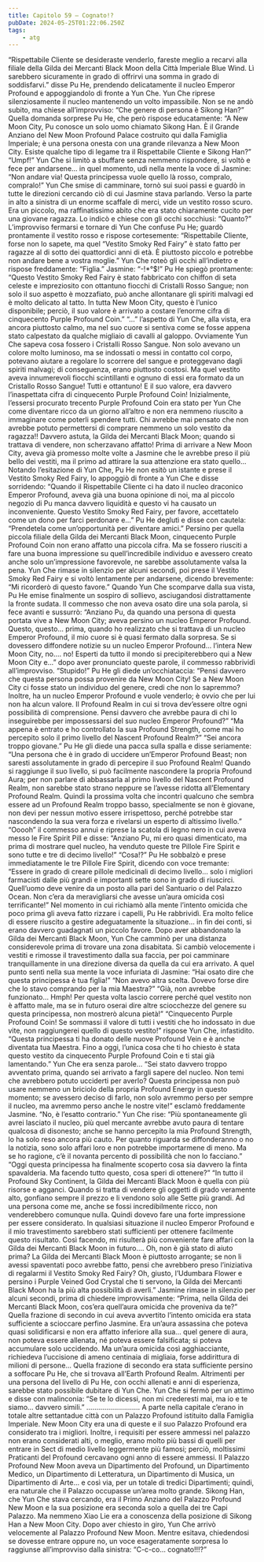 ```yaml
---
title: Capitolo 59 – Cognato!?
pubDate: 2024-05-25T01:22:06.250Z
tags:
    - atg
---
```



“Rispettabile Cliente se desideraste venderlo, fareste meglio a recarvi alla filiale della Gilda dei Mercanti Black Moon della Città Imperiale Blue Wind. Lì sarebbero sicuramente in grado di offrirvi una somma in grado di soddisfarvi.” disse Pu He, prendendo delicatamente il nucleo Emperor Profound e appoggiandolo di fronte a Yun Che.
Yun Che riprese silenziosamente il nucleo mantenendo un volto impassibile. Non se ne andò subito, ma chiese all’improvviso: “Che genere di persona è Sikong Han?”
Quella domanda sorprese Pu He, che però rispose educatamente: “A New Moon City, Pu conosce un solo uomo chiamato Sikong Han. È il Grande Anziano del New Moon Profound Palace costruito qui dalla Famiglia Imperiale; è una persona onesta con una grande rilevanza a New Moon City. Esiste qualche tipo di legame tra il Rispettabile Cliente e Sikong Han?”
“Umpf!”
Yun Che si limitò a sbuffare senza nemmeno rispondere, si voltò e fece per andarsene… in quel momento, udì nella mente la voce di Jasmine: “Non andare via! Questa principessa vuole quello là rosso, compralo, compralo!”
Yun Che smise di camminare, tornò sui suoi passi e guardò in tutte le direzioni cercando ciò di cui Jasmine stava parlando. Verso la parte in alto a sinistra di un enorme scaffale di merci, vide un vestito rosso scuro. Era un piccolo, ma raffinatissimo abito che era stato chiaramente cucito per una giovane ragazza. Lo indicò e chiese con gli occhi socchiusi: “Quanto?”
L’improvviso fermarsi e tornare di Yun Che confuse Pu He; guardò prontamente il vestito rosso e rispose cortesemente: “Rispettabile Cliente, forse non lo sapete, ma quel “Vestito Smoky Red Fairy” è stato fatto per ragazze al di sotto dei quattordici anni di età. È piuttosto piccolo e potrebbe non andare bene a vostra moglie.”
Yun Che roteò gli occhi all’indietro e rispose freddamente: “Figlia.”
Jasmine: “-!*°$!”
Pu He spiegò prontamente: “Questo Vestito Smoky Red Fairy è stato fabbricato con chiffon di seta celeste e impreziosito con ottantuno fiocchi di Cristalli Rosso Sangue; non solo il suo aspetto è mozzafiato, può anche allontanare gli spiriti malvagi ed è molto delicato al tatto. In tutta New Moon City, questo è l’unico disponibile; perciò, il suo valore è arrivato a costare l’enorme cifra di cinquecento Purple Profound Coin.”
“…” l’aspetto di Yun Che, alla vista, era ancora piuttosto calmo, ma nel suo cuore si sentiva come se fosse appena stato calpestato da qualche migliaio di cavalli al galoppo.
Ovviamente Yun Che sapeva cosa fossero i Cristalli Rosso Sangue. Non solo avevano un colore molto luminoso, ma se indossati o messi in contatto col corpo, potevano aiutare a regolare lo scorrere del sangue e proteggevano dagli spiriti malvagi; di conseguenza, erano piuttosto costosi. Ma quel vestito aveva innumerevoli fiocchi scintillanti e ognuno di essi era formato da un Cristallo Rosso Sangue! Tutti e ottantuno! E il suo valore, era davvero l’inaspettata cifra di cinquecento Purple Profound Coin!
Inizialmente, l’essersi procurato trecento Purple Profound Coin era stato per Yun Che come diventare ricco da un giorno all’altro e non era nemmeno riuscito a immaginare come poterli spendere tutti. Chi avrebbe mai pensato che non avrebbe potuto permettersi di comprare nemmeno un solo vestito da ragazza!! Davvero astuta, la Gilda dei Mercanti Black Moon; quando si trattava di vendere, non scherzavano affatto!
Prima di arrivare a New Moon City, aveva già promesso molte volte a Jasmine che le avrebbe preso il più bello dei vestiti, ma il primo ad attirare la sua attenzione era stato quello…
Notando l’esitazione di Yun Che, Pu He non esitò un istante e prese il Vestito Smoky Red Fairy, lo appoggiò di fronte a Yun Che e disse sorridendo: “Quando il Rispettabile Cliente ci ha dato il nucleo draconico Emperor Profound, aveva già una buona opinione di noi, ma al piccolo negozio di Pu manca davvero liquidità e questo vi ha causato un inconveniente. Questo Vestito Smoky Red Fairy, per favore, accettatelo come un dono per farci perdonare e…”
Pu He deglutì e disse con cautela: “Prendetela come un’opportunità per diventare amici.”
Persino per quella piccola filiale della Gilda dei Mercanti Black Moon, cinquecento Purple Profound Coin non erano affatto una piccola cifra. Ma se fossero riusciti a fare una buona impressione su quell’incredibile individuo e avessero creato anche solo un’impressione favorevole, ne sarebbe assolutamente valsa la pena.
Yun Che rimase in silenzio per alcuni secondi, poi prese il Vestito Smoky Red Fairy e si voltò lentamente per andarsene, dicendo brevemente: “Mi ricorderò di questo favore.”
Quando Yun Che scomparve dalla sua vista, Pu He emise finalmente un sospiro di sollievo, asciugandosi distrattamente la fronte sudata. Il commesso che non aveva osato dire una sola parola, si fece avanti e sussurrò: “Anziano Pu, da quando una persona di questa portata vive a New Moon City; aveva persino un nucleo Emperor Profound. Questo, questo… prima, quando ho realizzato che si trattava di un nucleo Emperor Profound, il mio cuore si è quasi fermato dalla sorpresa. Se si dovessero diffondere notizie su un nucleo Emperor Profound… l’intera New Moon City, no…. no! Esperti da tutto il mondo si precipiterebbero qui a New Moon City e…” dopo aver pronunciato queste parole, il commesso rabbrividì all’improvviso.
“Stupido!” Pu He gli diede un’occhiataccia: “Pensi davvero che questa persona possa provenire da New Moon City! Se a New Moon City ci fosse stato un individuo del genere, credi che non lo sapremmo? Inoltre, ha un nucleo Emperor Profound e vuole venderlo; è ovvio che per lui non ha alcun valore. Il Profound Realm in cui si trova dev’essere oltre ogni possibilità di comprensione. Pensi davvero che avrebbe paura di chi lo inseguirebbe per impossessarsi del suo nucleo Emperor Profound?”
“Ma appena è entrato e ho controllato la sua Profound Strength, come mai ho percepito solo il primo livello del Nascent Profound Realm?”
“Sei ancora troppo giovane.” Pu He gli diede una pacca sulla spalla e disse seriamente: “Una persona che è in grado di uccidere un’Emperor Profound Beast; non saresti assolutamente in grado di percepire il suo Profound Realm! Quando si raggiunge il suo livello, si può facilmente nascondere la propria Profound Aura; per non parlare di abbassarla al primo livello del Nascent Profound Realm, non sarebbe stato strano neppure se l’avesse ridotta all’Elementary Profound Realm. Quindi la prossima volta che incontri qualcuno che sembra essere ad un Profound Realm troppo basso, specialmente se non è giovane, non devi per nessun motivo essere irrispettoso, perché potrebbe star nascondendo la sua vera forza e rivelarsi un esperto di altissimo livello.”
“Ooooh” il commesso annuì e riprese la scatola di legno nero in cui aveva messo le Fire Spirit Pill e disse: “Anziano Pu, mi ero quasi dimenticato, ma prima di mostrare quel nucleo, ha venduto queste tre Pillole Fire Spirit e sono tutte e tre di decimo livello!”
“Cosa!?” Pu He sobbalzò e prese immediatamente le tre Pillole Fire Spirit, dicendo con voce tremante: “Essere in grado di creare pillole medicinali di decimo livello… solo i migliori farmacisti dalle più grandi e importanti sette sono in grado di riuscirci. Quell’uomo deve venire da un posto alla pari del Santuario o del Palazzo Ocean. Non c’era da meravigliarsi che avesse un’aura omicida così terrificante!”
Nel momento in cui richiamò alla mente l’intento omicida che poco prima gli aveva fatto rizzare i capelli, Pu He rabbrividì. Era molto felice di essere riuscito a gestire adeguatamente la situazione… in fin dei conti, si erano davvero guadagnati un piccolo favore.
Dopo aver abbandonato la Gilda dei Mercanti Black Moon, Yun Che camminò per una distanza considerevole prima di trovare una zona disabitata. Si cambiò velocemente i vestiti e rimosse il travestimento dalla sua faccia, per poi camminare tranquillamente in una direzione diversa da quella da cui era arrivato. A quel punto sentì nella sua mente la voce infuriata di Jasmine:
“Hai osato dire che questa principessa è tua figlia!”
“Non avevo altra scelta. Dovevo forse dire che lo stavo comprando per la mia Maestra?”
“Già, non avrebbe funzionato… Hmph! Per questa volta lascio correre perché quel vestito non è affatto male, ma se in futuro oserai dire altre sciocchezze del genere su questa principessa, non mostrerò alcuna pietà!”
“Cinquecento Purple Profound Coin! Se sommassi il valore di tutti i vestiti che ho indossato in due vite, non raggiungerei quello di questo vestito!” rispose Yun Che, infastidito.
“Questa principessa ti ha donato delle nuove Profound Vein e è anche diventata tua Maestra. Fino a oggi, l’unica cosa che ti ho chiesto è stata questo vestito da cinquecento Purple Profound Coin e ti stai già lamentando.”
Yun Che era senza parole…
“Sei stato davvero troppo avventato prima, quando sei arrivato a fargli sapere del nucleo. Non temi che avrebbero potuto ucciderti per averlo? Questa principessa non può usare nemmeno un briciolo della propria Profound Energy in questo momento; se avessero deciso di farlo, non solo avremmo perso per sempre il nucleo, ma avremmo perso anche le nostre vite!” esclamò freddamente Jasmine.
“No, è l’esatto contrario.” Yun Che rise: “Più spontaneamente gli avrei lasciato il nucleo, più quel mercante avrebbe avuto paura di tentare qualcosa di disonesto; anche se hanno percepito la mia Profound Strength, lo ha solo reso ancora più cauto. Per quanto riguarda se diffonderanno o no la notizia, sono solo affari loro e non potrebbe importarmene di meno. Ma se ho ragione, c’è il novanta percento di possibilità che non lo facciano.”
“Oggi questa principessa ha finalmente scoperto cosa sia davvero la finta spavalderia. Ma facendo tutto questo, cosa speri di ottenere?”
“In tutto il Profound Sky Continent, la Gilda dei Mercanti Black Moon è quella con più risorse e agganci. Quando si tratta di vendere gli oggetti di grado veramente alto, gonfiano sempre il prezzo e li vendono solo alle Sette più grandi. Ad una persona come me, anche se fossi incredibilmente ricco, non venderebbero comunque nulla. Quindi dovevo fare una forte impressione per essere considerato. In qualsiasi situazione il nucleo Emperor Profound e il mio travestimento sarebbero stati sufficienti per ottenere facilmente questo risultato. Così facendo, mi risulterà più conveniente fare affari con la Gilda dei Mercanti Black Moon in futuro…. Oh, non è già stato di aiuto prima? La Gilda dei Mercanti Black Moon è piuttosto arrogante; se non li avessi spaventati poco avrebbe fatto, pensi che avrebbero preso l’iniziativa di regalarmi il Vestito Smoky Red Fairy? Oh, giusto, l’Udumbara Flower e persino i Purple Veined God Crystal che ti servono, la Gilda dei Mercanti Black Moon ha la più alta possibilità di averli.”
Jasmine rimase in silenzio per alcuni secondi, prima di chiedere improvvisamente: “Prima, nella Gilda dei Mercanti Black Moon, cos’era quell’aura omicida che proveniva da te?”
Quella frazione di secondo in cui aveva avvertito l’intento omicida era stata sufficiente a scioccare perfino Jasmine. Era un’aura assassina che poteva quasi solidificarsi e non era affatto inferiore alla sua… quel genere di aura, non poteva essere allenata, né poteva essere falsificata; si poteva accumulare solo uccidendo. Ma un’aura omicida così agghiacciante, richiedeva l’uccisione di ameno centinaia di migliaia, forse addirittura di milioni di persone…
Quella frazione di secondo era stata sufficiente persino a soffocare Pu He, che si trovava all’Earth Profound Realm. Altrimenti per una persona del livello di Pu He, con occhi allenati e anni di esperienza, sarebbe stato possibile dubitare di Yun Che.
Yun Che si fermò per un attimo e disse con malinconia: “Se te lo dicessi, non mi crederesti mai, ma io e te siamo… davvero simili.”
………………………
A parte nella capitale c’erano in totale altre settantadue città con un Palazzo Profound istituito dalla Famiglia Imperiale. New Moon City era una di queste e il suo Palazzo Profound era considerato tra i migliori. Inoltre, i requisiti per essere ammessi nel palazzo non erano considerati alti, o meglio, erano molto più bassi di quelli per entrare in Sect di medio livello leggermente più famosi; perciò, moltissimi Praticanti del Profound cercavano ogni anno di essere ammessi.
Il Palazzo Profound New Moon aveva un Dipartimento del Profound, un Dipartimento Medico, un Dipartimento di Letteratura, un Dipartimento di Musica, un Dipartimento di Arte… e così via, per un totale di tredici Dipartimenti; quindi, era naturale che il Palazzo occupasse un’area molto grande. Sikong Han, che Yun Che stava cercando, era il Primo Anziano del Palazzo Profound New Moon e la sua posizione era seconda solo a quella dei tre Capi Palazzo. Ma nemmeno Xiao Lie era a conoscenza della posizione di Sikong Han a New Moon City.
Dopo aver chiesto in giro, Yun Che arrivò velocemente al Palazzo Profound New Moon. Mentre esitava, chiedendosi se dovesse entrare oppure no, un voce esageratamente sorpresa lo raggiunse all’improvviso dalla sinistra: “C-c-co… cognato!!!?”

